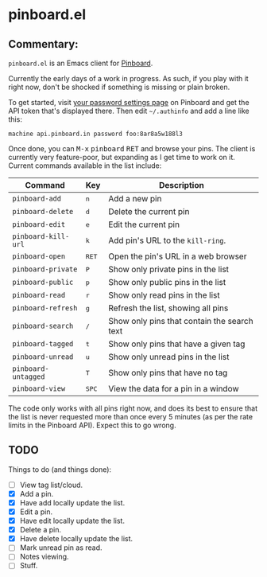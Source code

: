 # pinboard.el

## Commentary:

`pinboard.el` is an Emacs client for [Pinboard](https://pinboard.in/).

Currently the early days of a work in progress. As such, if you play with it
right now, don't be shocked if something is missing or plain broken.

To get started, visit [your password settings
page](https://pinboard.in/settings/password) on Pinboard and get the API
token that's displayed there. Then edit `~/.authinfo` and add a line like
this:

```
machine api.pinboard.in password foo:8ar8a5w188l3
```

Once done, you can <kbd>M-x</kbd> <kbd>pinboard</kbd> <kbd>RET</kbd> and
browse your pins. The client is currently very feature-poor, but expanding
as I get time to work on it. Current commands available in the list include:

| Command             | Key            | Description                                 |
|---------------------|----------------|---------------------------------------------|
| `pinboard-add`      | <kbd>n</kbd>   | Add a new pin                               |
| `pinboard-delete`   | <kbd>d</kbd>   | Delete the current pin                      |
| `pinboard-edit`     | <kbd>e</kbd>   | Edit the current pin                        |
| `pinboard-kill-url` | <kbd>k</kbd>   | Add pin's URL to the `kill-ring`.           |
| `pinboard-open`     | <kbd>RET</kbd> | Open the pin's URL in a web browser         |
| `pinboard-private`  | <kbd>P</kbd>   | Show only private pins in the list          |
| `pinboard-public`   | <kbd>p</kbd>   | Show only public pins in the list           |
| `pinboard-read`     | <kbd>r</kbd>   | Show only read pins in the list             |
| `pinboard-refresh`  | <kbd>g</kbd>   | Refresh the list, showing all pins          |
| `pinboard-search`   | <kbd>/</kbd>   | Show only pins that contain the search text |
| `pinboard-tagged`   | <kbd>t</kbd>   | Show only pins that have a given tag        |
| `pinboard-unread`   | <kbd>u</kbd>   | Show only unread pins in the list           |
| `pinboard-untagged` | <kbd>T</kbd>   | Show only pins that have no tag             |
| `pinboard-view`     | <kbd>SPC</kbd> | View the data for a pin in a window         |

The code only works with all pins right now, and does its best to ensure
that the list is never requested more than once every 5 minutes (as per the
rate limits in the Pinboard API). Expect this to go wrong.

## TODO

Things to do (and things done):

- [ ] View tag list/cloud.
- [X] Add a pin.
- [X] Have add locally update the list.
- [X] Edit a pin.
- [X] Have edit locally update the list.
- [X] Delete a pin.
- [X] Have delete locally update the list.
- [ ] Mark unread pin as read.
- [ ] Notes viewing.
- [ ] Stuff.

[//]: # (README.md ends here)
